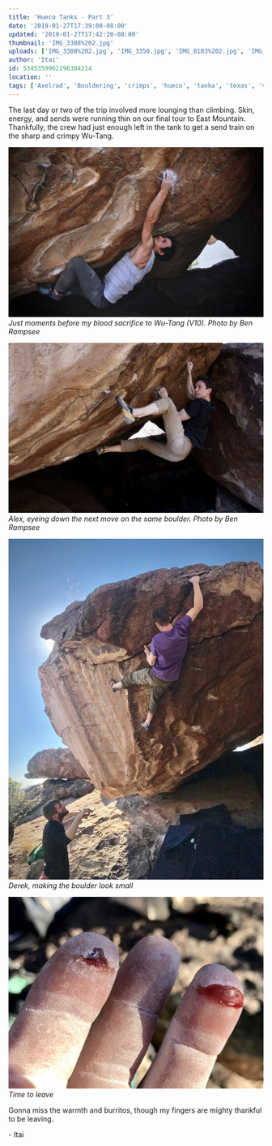 ```yaml
---
title: 'Hueco Tanks - Part 3'
date: '2019-01-27T17:39:00-08:00'
updated: '2019-01-27T17:42:20-08:00'
thumbnail: 'IMG_3388%202.jpg'
uploads: ['IMG_3388%202.jpg', 'IMG_3350.jpg', 'IMG_0103%202.jpg', 'IMG_0105.jpg']
author: 'Itai'
id: 5345359962296384214
location: ''
tags: ['Axelrad', 'Bouldering', 'crimps', 'hueco', 'tanka', 'texas', 'v10']
---
```

The last day or two of the trip involved more lounging than climbing. Skin, energy, and sends were running thin on our final tour to East Mountain. Thankfully, the crew had just enough left in the tank to get a send train on the sharp and crimpy Wu-Tang.

![image alt](uploads/IMG_3388%202.jpg)*Just moments before my blood sacrifice to Wu-Tang (V10). Photo by Ben Rampsee*

![image alt](uploads/IMG_3350.jpg)*Alex, eyeing down the next move on the same boulder. Photo by Ben Rampsee*

![image alt](uploads/IMG_0103%202.jpg)*Derek, making the boulder look small*

![image alt](uploads/IMG_0105.jpg)*Time to leave*

Gonna miss the warmth and burritos, though my fingers are mighty thankful to be leaving.

\- Itai
